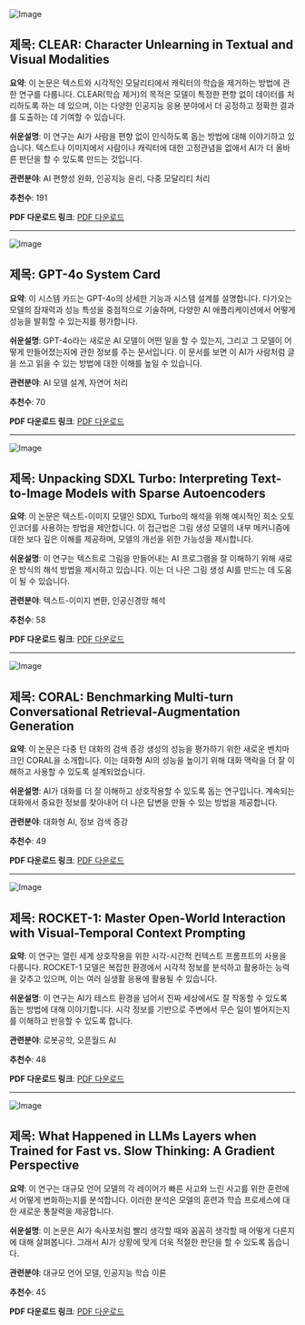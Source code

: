 ![Image](https://cdn-thumbnails.huggingface.co/social-thumbnails/papers/2410.18057.png)
## 제목: CLEAR: Character Unlearning in Textual and Visual Modalities
**요약**: 이 논문은 텍스트와 시각적인 모달리티에서 캐릭터의 학습을 제거하는 방법에 관한 연구를 다룹니다. CLEAR(학습 제거)의 목적은 모델이 특정한 편향 없이 데이터를 처리하도록 하는 데 있으며, 이는 다양한 인공지능 응용 분야에서 더 공정하고 정확한 결과를 도출하는 데 기여할 수 있습니다.

**쉬운설명**: 이 연구는 AI가 사람을 편향 없이 인식하도록 돕는 방법에 대해 이야기하고 있습니다. 텍스트나 이미지에서 사람이나 캐릭터에 대한 고정관념을 없애서 AI가 더 올바른 판단을 할 수 있도록 만드는 것입니다.

**관련분야**: AI 편향성 완화, 인공지능 윤리, 다중 모달리티 처리

**추천수**: 191

**PDF 다운로드 링크**: [PDF 다운로드](https://huggingface.co/papers/2410.18057)

--- 

![Image](https://cdn-thumbnails.huggingface.co/social-thumbnails/papers/2410.21276.png)
## 제목: GPT-4o System Card
**요약**: 이 시스템 카드는 GPT-4o의 상세한 기능과 시스템 설계를 설명합니다. 다가오는 모델의 잠재력과 성능 특성을 중점적으로 기술하며, 다양한 AI 애플리케이션에서 어떻게 성능을 발휘할 수 있는지를 평가합니다.

**쉬운설명**: GPT-4o라는 새로운 AI 모델이 어떤 일을 할 수 있는지, 그리고 그 모델이 어떻게 만들어졌는지에 관한 정보를 주는 문서입니다. 이 문서를 보면 이 AI가 사람처럼 글을 쓰고 읽을 수 있는 방법에 대한 이해를 높일 수 있습니다.

**관련분야**: AI 모델 설계, 자연어 처리

**추천수**: 70

**PDF 다운로드 링크**: [PDF 다운로드](https://huggingface.co/papers/2410.21276)

---

![Image](https://cdn-thumbnails.huggingface.co/social-thumbnails/papers/2410.22366.png)
## 제목: Unpacking SDXL Turbo: Interpreting Text-to-Image Models with Sparse Autoencoders
**요약**: 이 논문은 텍스트-이미지 모델인 SDXL Turbo의 해석을 위해 예시적인 희소 오토인코더를 사용하는 방법을 제안합니다. 이 접근법은 그림 생성 모델의 내부 메커니즘에 대한 보다 깊은 이해를 제공하며, 모델의 개선을 위한 가능성을 제시합니다.

**쉬운설명**: 이 연구는 텍스트로 그림을 만들어내는 AI 프로그램을 잘 이해하기 위해 새로운 방식의 해석 방법을 제시하고 있습니다. 이는 더 나은 그림 생성 AI를 만드는 데 도움이 될 수 있습니다.

**관련분야**: 텍스트-이미지 변환, 인공신경망 해석

**추천수**: 58

**PDF 다운로드 링크**: [PDF 다운로드](https://huggingface.co/papers/2410.22366)

---

![Image](https://cdn-thumbnails.huggingface.co/social-thumbnails/papers/2410.23090.png)
## 제목: CORAL: Benchmarking Multi-turn Conversational Retrieval-Augmentation Generation
**요약**: 이 논문은 다중 턴 대화의 검색 증강 생성의 성능을 평가하기 위한 새로운 벤치마크인 CORAL을 소개합니다. 이는 대화형 AI의 성능을 높이기 위해 대화 맥락을 더 잘 이해하고 사용할 수 있도록 설계되었습니다.

**쉬운설명**: AI가 대화를 더 잘 이해하고 상호작용할 수 있도록 돕는 연구입니다. 계속되는 대화에서 중요한 정보를 찾아내어 더 나은 답변을 만들 수 있는 방법을 제공합니다.

**관련분야**: 대화형 AI, 정보 검색 증강

**추천수**: 49

**PDF 다운로드 링크**: [PDF 다운로드](https://huggingface.co/papers/2410.23090)

---

![Image](https://cdn-avatars.huggingface.co/v1/production/uploads/6578459d62d3ac1817ed79fe/-YR225R-gLn5Q_aieGkEl.png)
## 제목: ROCKET-1: Master Open-World Interaction with Visual-Temporal Context Prompting
**요약**: 이 연구는 열린 세계 상호작용을 위한 시각-시간적 컨텍스트 프롬프트의 사용을 다룹니다. ROCKET-1 모델은 복잡한 환경에서 시각적 정보를 분석하고 활용하는 능력을 갖추고 있으며, 이는 여러 실생활 응용에 활용될 수 있습니다.

**쉬운설명**: 이 연구는 AI가 테스트 환경을 넘어서 진짜 세상에서도 잘 작동할 수 있도록 돕는 방법에 대해 이야기합니다. 시각 정보를 기반으로 주변에서 무슨 일이 벌어지는지를 이해하고 반응할 수 있도록 합니다.

**관련분야**: 로봇공학, 오픈월드 AI

**추천수**: 48

**PDF 다운로드 링크**: [PDF 다운로드](https://huggingface.co/papers/2410.17856)

---

![Image](https://cdn-thumbnails.huggingface.co/social-thumbnails/papers/2410.23743.png)
## 제목: What Happened in LLMs Layers when Trained for Fast vs. Slow Thinking: A Gradient Perspective
**요약**: 이 연구는 대규모 언어 모델의 각 레이어가 빠른 사고와 느린 사고를 위한 훈련에서 어떻게 변화하는지를 분석합니다. 이러한 분석은 모델의 훈련과 학습 프로세스에 대한 새로운 통찰력을 제공합니다.

**쉬운설명**: 이 논문은 AI가 속사포처럼 빨리 생각할 때와 꼼꼼히 생각할 때 어떻게 다른지에 대해 살펴봅니다. 그래서 AI가 상황에 맞게 더욱 적절한 판단을 할 수 있도록 돕습니다.

**관련분야**: 대규모 언어 모델, 인공지능 학습 이론

**추천수**: 45

**PDF 다운로드 링크**: [PDF 다운로드](https://huggingface.co/papers/2410.23743)